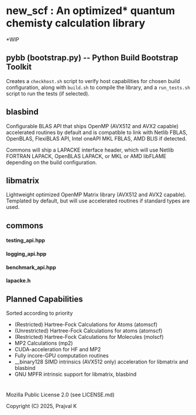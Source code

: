 # new_scf : An optimized* quantum chemisty calculation library
*WIP

## pybb (bootstrap.py) -- Python Build Bootstrap Toolkit
Creates a ```checkhost.sh``` script to verify host capabilities for chosen build configuration, along with ```build.sh``` to compile the library, and a ```run_tests.sh``` script to run the tests (if selected).

## blasbind
Configurable BLAS API that ships OpenMP (AVX512 and AVX2 capable) accelerated routines by default and is compatible to link with Netlib FBLAS, OpenBLAS, FlexiBLAS API, Intel oneAPI MKL FBLAS, AMD BLIS if detected.

Commons will ship a LAPACKE interface header, which will use Netlib FORTRAN LAPACK, OpenBLAS LAPACK, or MKL or AMD libFLAME depending on the build configuration.

## libmatrix
Lightweight optimized OpenMP Matrix library (AVX512 and AVX2 capable). Templated by default, but will use accelerated routines if standard types are used.

## commons
#### testing_api.hpp
#### logging_api.hpp
#### benchmark_api.hpp
#### lapacke.h

## Planned Capabilities
Sorted according to priority
* (Restricted) Hartree-Fock Calculations for Atoms (atomscf)
* (Unrestricted) Hartree-Fock Calculations for atoms (atomscf)
* (Restricted) Hartree-Fock Calculations for Molecules (molscf)
* MP2 Calculations (mp2)
* CUDA-acceleration for HF and MP2
* Fully incore-GPU computation routines
* __binary128 SIMD intrinsics (AVX512 only) acceleration for libmatrix and blasbind
* GNU MPFR intrinsic support for libmatrix, blasbind

#
Mozilla Public License 2.0 (see LICENSE.md)

Copyright (C) 2025, Prajval K
